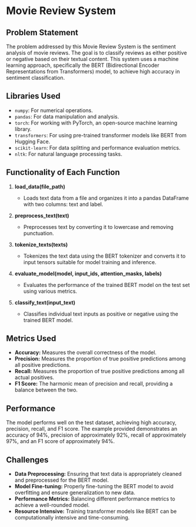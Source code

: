# Movie Review System

## Problem Statement

The problem addressed by this Movie Review System is the sentiment analysis of movie reviews. The goal is to classify reviews as either positive or negative based on their textual content. This system uses a machine learning approach, specifically the BERT (Bidirectional Encoder Representations from Transformers) model, to achieve high accuracy in sentiment classification.

## Libraries Used

- `numpy`: For numerical operations.
- `pandas`: For data manipulation and analysis.
- `torch`: For working with PyTorch, an open-source machine learning library.
- `transformers`: For using pre-trained transformer models like BERT from Hugging Face.
- `scikit-learn`: For data splitting and performance evaluation metrics.
- `nltk`: For natural language processing tasks.

## Functionality of Each Function

1. **load_data(file_path)**
   - Loads text data from a file and organizes it into a pandas DataFrame with two columns: text and label.

2. **preprocess_text(text)**
   - Preprocesses text by converting it to lowercase and removing punctuation.

3. **tokenize_texts(texts)**
   - Tokenizes the text data using the BERT tokenizer and converts it to input tensors suitable for model training and inference.

4. **evaluate_model(model, input_ids, attention_masks, labels)**
   - Evaluates the performance of the trained BERT model on the test set using various metrics.

5. **classify_text(input_text)**
   - Classifies individual text inputs as positive or negative using the trained BERT model.

## Metrics Used

- **Accuracy:** Measures the overall correctness of the model.
- **Precision:** Measures the proportion of true positive predictions among all positive predictions.
- **Recall:** Measures the proportion of true positive predictions among all actual positives.
- **F1 Score:** The harmonic mean of precision and recall, providing a balance between the two.

## Performance

The model performs well on the test dataset, achieving high accuracy, precision, recall, and F1 score. The example provided demonstrates an accuracy of 94%, precision of approximately 92%, recall of approximately 97%, and an F1 score of approximately 94%.

## Challenges

- **Data Preprocessing:** Ensuring that text data is appropriately cleaned and preprocessed for the BERT model.
- **Model Fine-tuning:** Properly fine-tuning the BERT model to avoid overfitting and ensure generalization to new data.
- **Performance Metrics:** Balancing different performance metrics to achieve a well-rounded model.
- **Resource Intensive:** Training transformer models like BERT can be computationally intensive and time-consuming.

